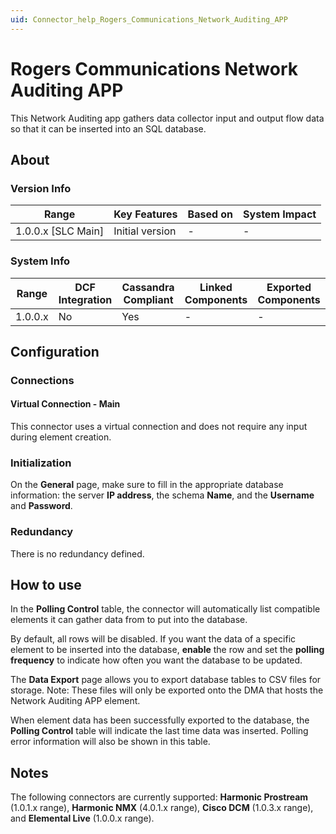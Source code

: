 ```yaml
---
uid: Connector_help_Rogers_Communications_Network_Auditing_APP
---
```


# Rogers Communications Network Auditing APP

This Network Auditing app gathers data collector input and output flow data so that it can be inserted into an SQL database.

## About

### Version Info

| Range                | Key Features     | Based on     | System Impact     |
|----------------------|------------------|--------------|-------------------|
| 1.0.0.x [SLC Main]   | Initial version  | -            | -                 |

### System Info

| Range     | DCF Integration     | Cassandra Compliant     | Linked Components     | Exported Components     |
|-----------|---------------------|-------------------------|-----------------------|-------------------------|
| 1.0.0.x   | No                  | Yes                     | -                     | -                       |

## Configuration

### Connections

#### Virtual Connection - Main

This connector uses a virtual connection and does not require any input during element creation.

### Initialization

On the **General** page, make sure to fill in the appropriate database information: the server **IP address**, the schema **Name**, and the **Username** and **Password**.

### Redundancy

There is no redundancy defined.

## How to use

In the **Polling Control** table, the connector will automatically list compatible elements it can gather data from to put into the database.

By default, all rows will be disabled. If you want the data of a specific element to be inserted into the database, **enable** the row and set the **polling frequency** to indicate how often you want the database to be updated.

The **Data Export** page allows you to export database tables to CSV files for storage. Note: These files will only be exported onto the DMA that hosts the Network Auditing APP element.

When element data has been successfully exported to the database, the **Polling Control** table will indicate the last time data was inserted. Polling error information will also be shown in this table.

## Notes

The following connectors are currently supported: **Harmonic Prostream** (1.0.1.x range), **Harmonic NMX** (4.0.1.x range), **Cisco DCM** (1.0.3.x range), and **Elemental Live** (1.0.0.x range).

